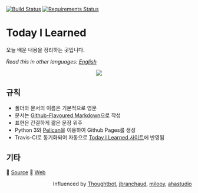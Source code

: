 [![Build Status](https://travis-ci.org/channprj/TIL.svg?branch=master)](https://travis-ci.org/channprj/TIL)
[![Requirements Status](https://requires.io/github/channprj/TIL/requirements.svg?branch=generator)](https://requires.io/github/channprj/TIL/requirements/?branch=generator)
# Today I Learned
오늘 배운 내용을 정리하는 곳입니다.

*Read this in other languages: [English](https://github.com/channprj/TIL/blob/master/README-en.md)*

<p align="center">
<img src="https://cloud.githubusercontent.com/assets/1831308/13661643/e25fc4bc-e6d7-11e5-8a54-87eb071b2e5c.jpg">
</p>

## 규칙
* 폴더와 문서의 이름은 기본적으로 영문
* 문서는 [Github-Flavoured Markdown](https://guides.github.com/features/mastering-markdown/)으로 작성
* 표현은 간결하게 짧은 문장 위주
* Python 3와 [Pelican](https://github.com/getpelican/pelican)을 이용하여 Github Pages를 생성
* Travis-CI로 동기화되어 자동으로 [Today I Learned 사이트](https://til.chann.kr)에 반영됨

## 기타
:electric_plug: [Source](https://github.com/channprj/TIL)
:memo: [Web](https://til.chann.kr)

<p align="right">
Influenced by <a href="https://github.com/thoughtbot/til">Thoughtbot</a>, <a href="https://github.com/jbranchaud/til">jbranchaud</a>, <a href="https://github.com/milooy/TIL">milooy</a>, <a href="https://github.com/ahastudio/til">ahastudio</a>
</p>
